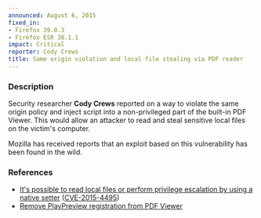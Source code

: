 ```yaml
---
announced: August 6, 2015
fixed_in:
- Firefox 39.0.3
- Firefox ESR 38.1.1
impact: Critical
reporter: Cody Crews
title: Same origin violation and local file stealing via PDF reader
---
```


<h3>Description</h3>

<p>Security researcher <strong>Cody Crews</strong> reported on a way to
violate the same origin policy and inject script into a non-privileged part
of the built-in PDF Viewer. This would allow an attacker to read and steal
sensitive local files on the victim's computer.
</p>

<p>Mozilla has received reports that an exploit based on this vulnerability
has been found in the wild.
</p>

<h3>References</h3>

<ul>
  <li><a href="https://bugzilla.mozilla.org/show_bug.cgi?id=1178058">
       It's possible to read local files or perform privilege escalation by
using a native setter</a>
(<a href="http://cve.mitre.org/cgi-bin/cvename.cgi?name=CVE-2015-4495"
class="ex-ref">CVE-2015-4495</a>)</li>
  <li><a href="https://bugzilla.mozilla.org/show_bug.cgi?id=1179262">
       Remove PlayPreview registration from PDF Viewer</a></li>
</ul>
